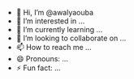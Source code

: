 - 👋 Hi, I’m @awalyaouba
- 👀 I’m interested in ...
- 🌱 I’m currently learning ...
- 💞️ I’m looking to collaborate on ...
- 📫 How to reach me ...
- 😄 Pronouns: ...
- ⚡ Fun fact: ...

<!---
awalyaouba/awalyaouba is a ✨ special ✨ repository because its `README.md` (this file) appears on your GitHub profile.
You can click the Preview link to take a look at your changes.
--->
